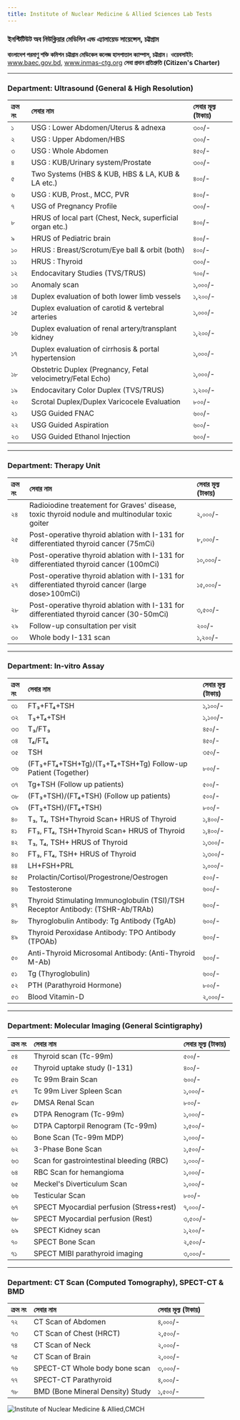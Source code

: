 ```yaml
---
title: Institute of Nuclear Medicine & Allied Sciences Lab Tests
---
```


### **ইনস্টিটিউট অব নিউক্লিয়ার মেডিসিন এন্ড এ্যালায়েড সায়েন্সেস, চট্টগ্রাম**
**বাংলাদেশ পরমাণু শক্তি কমিশন**
**চট্টগ্রাম মেডিকেল কলেজ হাসপাতাল ক্যাম্পাস, চট্টগ্রাম।**
**ওয়েবসাইট:** www.baec.gov.bd, www.inmas-ctg.org
**সেবা প্রদান প্রতিশ্রুতি (Citizen's Charter)**

---

### **Department: Ultrasound (General & High Resolution)**

| ক্রম নং | সেবার নাম | সেবার মূল্য (টাকায়) |
| :--- | :--- | :--- |
| ১ | USG : Lower Abdomen/Uterus & adnexa | ৩০০/- |
| ২ | USG : Upper Abdomen/HBS | ৩০০/- |
| ৩ | USG : Whole Abdomen | ৪৫০/- |
| ৪ | USG : KUB/Urinary system/Prostate | ৩০০/- |
| ৫ | Two Systems (HBS & KUB, HBS & LA, KUB & LA etc.) | ৪০০/- |
| ৬ | USG : KUB, Prost., MCC, PVR | ৪০০/- |
| ৭ | USG of Pregnancy Profile | ৩০০/- |
| ৮ | HRUS of local part (Chest, Neck, superficial organ etc.) | ৪০০/- |
| ৯ | HRUS of Pediatric brain | ৪০০/- |
| ১০ | HRUS : Breast/Scrotum/Eye ball & orbit (both) | ৪০০/- |
| ১১ | HRUS : Thyroid | ৩০০/- |
| ১২ | Endocavitary Studies (TVS/TRUS) | ৭০০/- |
| ১৩ | Anomaly scan | ১,০০০/- |
| ১৪ | Duplex evaluation of both lower limb vessels | ১,২০০/- |
| ১৫ | Duplex evaluation of carotid & vertebral arteries | ১,০০০/- |
| ১৬ | Duplex evaluation of renal artery/transplant kidney | ১,২০০/- |
| ১৭ | Duplex evaluation of cirrhosis & portal hypertension | ১,০০০/- |
| ১৮ | Obstetric Duplex (Pregnancy, Fetal velocimetry/Fetal Echo) | ১,০০০/- |
| ১৯ | Endocavitary Color Duplex (TVS/TRUS) | ১,২০০/- |
| ২০ | Scrotal Duplex/Duplex Varicocele Evaluation | ৮০০/- |
| ২১ | USG Guided FNAC | ৬০০/- |
| ২২ | USG Guided Aspiration | ৬০০/- |
| ২৩ | USG Guided Ethanol Injection | ৬০০/- |

---

### **Department: Therapy Unit**

| ক্রম নং | সেবার নাম | সেবার মূল্য (টাকায়) |
| :--- | :--- | :--- |
| ২৪ | Radioiodine treatement for Graves' disease, toxic thyroid nodule and multinodular toxic goiter | ২,০০০/- |
| ২৫ | Post-operative thyroid ablation with I-131 for differentiated thyroid cancer (75mCi) | ৮,০০০/- |
| ২৬ | Post-operative thyroid ablation with I-131 for differentiated thyroid cancer (100mCi) | ১০,০০০/- |
| ২৭ | Post-operative thyroid ablation with I-131 for differentiated thyroid cancer (large dose>100mCi) | ১৫,০০০/- |
| ২৮ | Post-operative thyroid ablation with I-131 for differentiated thyroid cancer (30-50mCi) | ৩,৫০০/- |
| ২৯ | Follow-up consultation per visit | ২০০/- |
| ৩০ | Whole body I-131 scan | ১,২০০/- |

---

### **Department: In-vitro Assay**

| ক্রম নং | সেবার নাম | সেবার মূল্য (টাকায়) |
| :--- | :--- | :--- |
| ৩১ | FT₃+FT₄+TSH | ১,১০০/- |
| ৩২ | T₃+T₄+TSH | ১,১০০/- |
| ৩৩ | T₃/FT₃ | ৪৫০/- |
| ৩৪ | T₄/FT₄ | ৪৫০/- |
| ৩৫ | TSH | ৩৫০/- |
| ৩৬ | (FT₃+FT₄+TSH+Tg)/(T₃+T₄+TSH+Tg) Follow-up Patient (Together) | ৮০০/- |
| ৩৭ | Tg+TSH (Follow up patients) | ৫০০/- |
| ৩৮ | (FT₃+TSH)/(FT₄+TSH) (Follow up patients) | ৫০০/- |
| ৩৯ | (FT₃+TSH)/(FT₄+TSH) | ৮০০/- |
| ৪০ | T₃, T₄, TSH+Thyroid Scan+ HRUS of Thyroid | ১,৪০০/- |
| ৪১ | FT₃, FT₄, TSH+Thyroid Scan+ HRUS of Thyroid | ১,৪০০/- |
| ৪২ | T₃, T₄, TSH+ HRUS of Thyroid | ১,৩০০/- |
| ৪৩ | FT₃, FT₄, TSH+ HRUS of Thyroid | ১,৩০০/- |
| ৪৪ | LH+FSH+PRL | ১,০০০/- |
| ৪৫ | Prolactin/Cortisol/Progestrone/Oestrogen | ৫০০/- |
| ৪৬ | Testosterone | ৬০০/- |
| ৪৭ | Thyroid Stimulating Immunoglobulin (TSI)/TSH Receptor Antibody: (TSHR-Ab/TRAb) | ৬০০/- |
| ৪৮ | Thyroglobulin Antibody: Tg Antibody (TgAb) | ৬০০/- |
| ৪৯ | Thyroid Peroxidase Antibody: TPO Antibody (TPOAb) | ৬০০/- |
| ৫০ | Anti-Thyroid Microsomal Antibody: (Anti-Thyroid M-Ab) | ৬০০/- |
| ৫১ | Tg (Thyroglobulin) | ৬০০/- |
| ৫২ | PTH (Parathyroid Hormone) | ৮০০/- |
| ৫৩ | Blood Vitamin-D | ২,০০০/- |

---

### **Department: Molecular Imaging (General Scintigraphy)**

| ক্রম নং | সেবার নাম | সেবার মূল্য (টাকায়) |
| :--- | :--- | :--- |
| ৫৪ | Thyroid scan (Tc-99m) | ৫০০/- |
| ৫৫ | Thyroid uptake study (I-131) | ৪০০/- |
| ৫৬ | Tc 99m Brain Scan | ৬০০/- |
| ৫৭ | Tc 99m Liver Spleen Scan | ১,০০০/- |
| ৫৮ | DMSA Renal Scan | ৮০০/- |
| ৫৯ | DTPA Renogram (Tc-99m) | ১,০০০/- |
| ৬০ | DTPA Captorpil Renogram (Tc-99m) | ১,৫০০/- |
| ৬১ | Bone Scan (Tc-99m MDP) | ১,০০০/- |
| ৬২ | 3-Phase Bone Scan | ১,৫০০/- |
| ৬৩ | Scan for gastrointestinal bleeding (RBC) | ১,০০০/- |
| ৬৪ | RBC Scan for hemangioma | ১,০০০/- |
| ৬৫ | Meckel's Diverticulum Scan | ১,০০০/- |
| ৬৬ | Testicular Scan | ৮০০/- |
| ৬৭ | SPECT Myocardial perfusion (Stress+rest) | ৭,০০০/- |
| ৬৮ | SPECT Myocardial perfusion (Rest) | ৩,৫০০/- |
| ৬৯ | SPECT Kidney scan | ১,২০০/- |
| ৭০ | SPECT Bone Scan | ২,৫০০/- |
| ৭১ | SPECT MIBI parathyroid imaging | ৩,০০০/- |

---

### **Department: CT Scan (Computed Tomography), SPECT-CT & BMD**

| ক্রম নং | সেবার নাম | সেবার মূল্য (টাকায়) |
| :--- | :--- | :--- |
| ৭২ | CT Scan of Abdomen | ৪,০০০/- |
| ৭৩ | CT Scan of Chest (HRCT) | ২,৫০০/- |
| ৭৪ | CT Scan of Neck | ২,০০০/- |
| ৭৫ | CT Scan of Brain | ২,০০০/- |
| ৭৬ | SPECT-CT Whole body bone scan | ৩,০০০/- |
| ৭৭ | SPECT-CT Parathyroid | ৪,০০০/- |
| ৭৮ | BMD (Bone Mineral Density) Study | ১,৫০০/- |

![Institute of Nuclear Medicine & Allied,CMCH](https://files.catbox.moe/x5xbvk.jpg)
